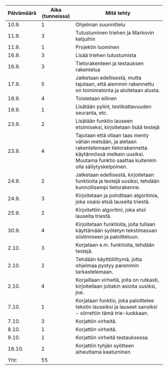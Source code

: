 Päivämäärä | Aika (tunneissa) | Mitä tehty
-----------|------------------|-----------
10.9. | 1 | Ohjelman suunnittelu
11.9. | 3 | Tutustuminen triehen ja Markovin ketjuihin 
11.9. | 1 | Projektin luominen
16.9. | 3 | Lisää triehen tutustumista
16.9. | 3 | Tietorakenteen ja testauksen rakentelua
17.9. | 5 | Jatketaan edellisestä, mutta tajutaan, että aiemmin rakennettu on toimimatonta ja aloitetaan alusta.
18.9. | 4 | Toistetaan eilinen
18.9. | 1 | Lisätään pylint, testikattavuuden seuranta, etc.
23.9. | 2 | Lisätään funktio lauseen etsimiseksi, kirjoitetaan lisää testejä
23.9. | 4 | Tajutaan että ollaan taas menty vähän metsään, ja aletaan rakentelemaan tietorakennetta käytännössä melkein uusiksi. Muutama funktio saattaa kuitenkin olla säilytyskelpoinen.
24.9. | 2 | Jatketaan edellisestä, kirjoitetaan funktioita ja testejä uusiksi, tehdään kunnollisempi tietorakenne.
24.9. | 3 | Kirjoitetaan ja pohditaan algoritmia, joka osaisi etsiä lauseita triestä.
25.9. | 2 | Kirjoitettiin algoritmi, joka etsii lauseita triestä.
30.9. | 4 | Kirjoitetaan funktioita, joita tullaan käyttämään syötetyn tekstimassan siistimiseen ja paloitteluun.
2.10. | 3 | Korjataan e.m. funktioita, tehdään testejä.
2.10. | 2 | Tehdään käyttöliittymä, jotta ohjelmaa pystyy paremmin tarkastelemaan.
2.10. | 4 | Korjaillaan virheitä, joita on rutkasti, kirjoitellaan joitakin asioita uusiksi, jne.
7.10. | 1 | Korjataan funktio, joka paloittelee tekstin lauseiksi ja lauseet sanoiksi - siirrettiin tämä trie-luokkaan.
7.10. | 3 | Korjattiin virheitä.
8.10. | 1 | Korjattiin virheitä.
9.10. | 1 | Korjattiin virheitä testauksessa.
16.10. | 2 | Korjattiin tyhjän syötteen aiheuttama kaatuminen
Yht: | 55 |
